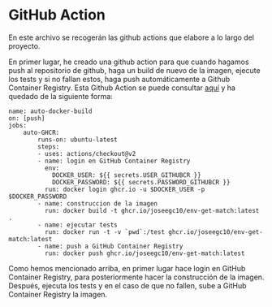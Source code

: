 # GitHub Action

En este archivo se recogerán las github actions que elabore a lo largo del proyecto. 

En primer lugar, he creado una github action para que cuando hagamos push al repositorio de github, haga un build de nuevo de la imagen, ejecute los tests y si no fallan estos, haga push automáticamente a Github Container Registry. Esta Github Action se puede consultar [aquí](https://github.com/joseegc10/get-match/blob/master/.github/workflows/contenedor.yml) y ha quedado de la siguiente forma:

```
name: auto-docker-build
on: [push]
jobs:
    auto-GHCR:
        runs-on: ubuntu-latest
        steps:
        - uses: actions/checkout@v2
        - name: login en GitHub Container Registry
          env:
            DOCKER_USER: ${{ secrets.USER_GITHUBCR }}
            DOCKER_PASSWORD: ${{ secrets.PASSWORD_GITHUBCR }}
          run: docker login ghcr.io -u $DOCKER_USER -p $DOCKER_PASSWORD 
        - name: construccion de la imagen
          run: docker build -t ghcr.io/joseegc10/env-get-match:latest .
        - name: ejecutar tests
          run: docker run -t -v `pwd`:/test ghcr.io/joseegc10/env-get-match:latest
        - name: push a GitHub Container Registry
          run: docker push ghcr.io/joseegc10/env-get-match:latest
```

Como hemos mencionado arriba, en primer lugar hace login en GitHub Container Registry, para posteriormente hacer la construcción de la imagen. Después, ejecuta los tests y en el caso de que no fallen, sube a GitHub Container Registry la imagen.